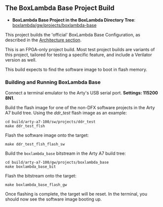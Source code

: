## The BoxLambda Base Project Build

- **BoxLambda Base Project in the BoxLambda Directory Tree**:
  [boxlambda/gw/projects/boxlambda-base](https://github.com/epsilon537/boxlambda/tree/master/gw/projects/boxlambda_base)

This project builds the 'official' BoxLambda Base Configuration, as described in the [Architecture section](architecture.md#the-base-configuration).

This is an FPGA-only project build. Most test project builds are variants of this project, tailored for testing a specific feature, and include a Verilator version as well.

This build expects to find the software image to boot in flash memory.

### Building and Running BoxLambda Base

Connect a terminal emulator to the Arty's USB serial port. **Settings: 115200 8N1**.

Build the flash image for one of the non-DFX software projects in the Arty A7 build tree. Using the *ddr_test* flash image as an example:

```
cd build/arty-a7-100/sw/projects/ddr_test
make ddr_test_flsh
```

Flash the software image onto the target:

```
make ddr_test_flsh_flash_sw
```

Build the `boxlambda_base` bitstream in the Arty A7 build tree:

```
cd build/arty-a7-100/gw/projects/boxlambda_base
make boxlambda_base_bit
```

Flash the bitstream onto the target:

```
make boxlambda_base_flash_gw
```

Once flashing is complete, the target will be reset. In the terminal, you should now see the software image booting up.

